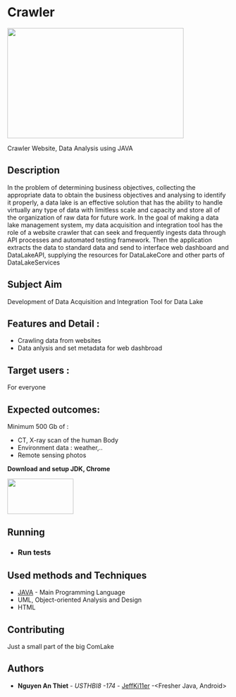 # Crawler

<img src="https://www.ancient-origins.net/sites/default/files/field/image/Mongolian-Death-Worm.jpg" width = 400 height =250>

Crawler Website, Data Analysis using JAVA

## Description
In the problem of determining business objectives, collecting the appropriate data to obtain the business objectives and analysing to identify it properly, a data lake is an effective solution that has the ability to handle virtually any type of data with limitless scale and capacity and store all of the organization of raw data for future work.
In the goal of making a data lake management system, my data acquisition and integration tool has the role of a website crawler that can seek and frequently ingests data through API processes and automated testing framework. Then the application extracts the data to standard data and send to interface web dashboard and DataLakeAPI, supplying the resources for DataLakeCore and other parts of DataLakeServices 

## Subject Aim

 Development of Data Acquisition and Integration Tool for Data Lake

## Features and Detail :
* Crawling data from websites
* Data anlysis and set metadata for web dashbroad
 
## Target users :
For everyone 

## Expected outcomes:
Minimum 500 Gb of :
-	CT, X-ray scan of the human Body
-	Environment data : weather,..
- Remote sensing photos



**Download and setup JDK, Chrome**

[<img src="http://itplus-academy.edu.vn/upload/c47d9c29fc44c2b7996a2613aec3c1f9/files/writer1/jv.jpg" width = 150 height =80>](https://www.oracle.com/java/technologies/javase-jdk11-downloads.html)

## Running


* ### Run tests


## Used methods and Techniques

* [JAVA](https://www.java.com/en/) - Main Programming Language
* UML, Object-oriented Analysis and Design
* HTML


## Contributing

Just a small part of the big ComLake

## Authors

* **Nguyen An Thiet** - *USTHBI8 -174* - [JeffKi11er](https://github.com/JeffKi11er) -<Fresher Java, Android>


